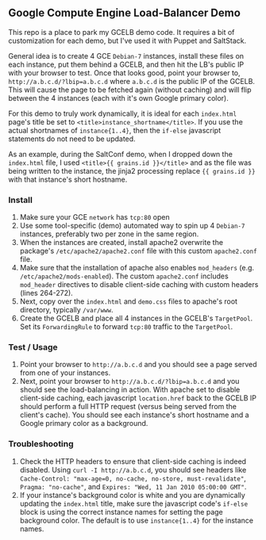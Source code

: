 ## Google Compute Engine Load-Balancer Demo

This repo is a place to park my GCELB demo code. It requires a bit of
customization for each demo, but I've used it with Puppet and SaltStack.

General idea is to create 4 GCE `Debian-7` instances, install these files
on each instance, put them behind a GCELB, and then hit the LB's public IP
with your browser to test. Once that looks good, point your browser to,
`http://a.b.c.d/?lbip=a.b.c.d` where `a.b.c.d` is the public IP of the GCELB.
This will cause the page to be fetched again (without caching) and will
flip between the 4 instances (each with it's own Google primary color).

For this demo to truly work dynamically, it is ideal for each `index.html`
page's title be set to `<title>instance_shortname</title>`. If you use the
actual shortnames of `instance{1..4}`, then the `if-else` javascript
statements do not need to be updated.

As an example, during the SaltConf demo, when I dropped down the `index.html`
file, I used `<title>{{ grains.id }}</title>` and as the file was being
written to the instance, the jinja2 processing replace `{{ grains.id }}`
with that instance's short hostname.

### Install

1. Make sure your GCE `network` has `tcp:80` open
1. Use some tool-specific (demo) automated way to spin up 4 `Debian-7`
   instances, preferably two per zone in the same region.
1. When the instances are created, install apache2 overwrite the package's
   `/etc/apache2/apache2.conf` file with this custom `apache2.conf` file.
1. Make sure that the installation of apache also enables `mod_headers`
   (e.g. `/etc/apache2/mods-enabled`). The custom `apache2.conf` includes
   `mod_header` directives to disable client-side caching with custom
   headers (lines 264-272).
1. Next, copy over the `index.html` and `demo.css` files to apache's root
   directory, typically `/var/www`.
1. Create the GCELB and place all 4 instances in the GCELB's `TargetPool`.
   Set its `ForwardingRule` to forward `tcp:80` traffic to the `TargetPool`.

### Test / Usage

1. Point your browser to `http://a.b.c.d` and you should see a page served
   from one of your instances.
1. Next, point your browser to `http://a.b.c.d/?lbip=a.b.c.d` and you should
   see the load-balancing in action. With apache set to disable client-side
   caching, each javascript `location.href` back to the GCELB IP should
   perform a full HTTP request (versus being served from the client's cache).
   You should see each instance's short hostname and a Google primary color
   as a background.

### Troubleshooting

1. Check the HTTP headers to ensure that client-side caching is indeed
   disabled. Using `curl -I http://a.b.c.d`, you should see headers like
   `Cache-Control: "max-age=0, no-cache, no-store, must-revalidate"`,
   `Pragma: "no-cache"`, and  `Expires: "Wed, 11 Jan 2010 05:00:00 GMT"`.
1. If your instance's background color is white and you are dynamically
   updating the `index.html` title, make sure the javascript code's
   `if-else` block is using the correct instance names for setting the page
   background color. The default is to use `instance{1..4}` for the
   instance names.

